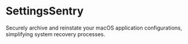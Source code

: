 # SettingsSentry
Securely archive and reinstate your macOS application configurations, simplifying system recovery processes.
